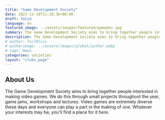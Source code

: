 ```yaml
---
title: "Game Development Society"
date: 2021-12-18T11:10:36+08:00
draft: false
language: en
featured_image: ../assets/images/featured/gamedev.jpg
summary: The Game Development Society aims to bring together people interested in making video games. We do this through small projects throughout the year, game jams, workshops and lectures. Video games are extremely diverse these days and everyone can play a part in the making of one. Whatever your interests may be, you'll find a place for it here.
description: The Game Development Society aims to bring together people interested in making video games. We do this through small projects throughout the year, game jams, workshops and lectures. Video games are extremely diverse these days and everyone can play a part in the making of one. Whatever your interests may be, you'll find a place for it here.
# author: TailBliss
# authorimage: ../assets/images/global/author.webp
# tags: News
categories: societies
layout: "clubs_page"
---
```

## About Us

The Game Development Society aims to bring together people interested in making video games. We do this through small projects throughout the year, game jams, workshops and lectures. Video games are extremely diverse these days and everyone can play a part in the making of one. Whatever your interests may be, you'll find a place for it here.